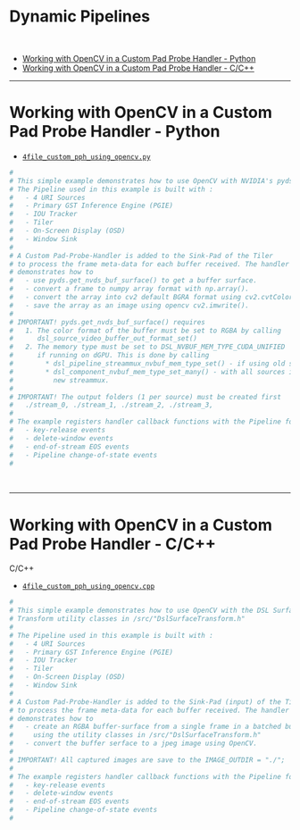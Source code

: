 # Dynamic Pipelines
<br>

* [Working with OpenCV in a Custom Pad Probe Handler - Python](#working-with-opencv-in-a-custom-pad-probe-handler---python)
* [Working with OpenCV in a Custom Pad Probe Handler - C/C++](#working-with-opencv-in-a-custom-pad-probe-handler---cc)
---

# Working with OpenCV in a Custom Pad Probe Handler - Python

* [`4file_custom_pph_using_opencv.py`](/examples/python/4file_custom_pph_using_opencv.py)

```python
#
# This simple example demonstrates how to use OpenCV with NVIDIA's pyds.
# The Pipeline used in this example is built with :
#   - 4 URI Sources
#   - Primary GST Inference Engine (PGIE)
#   - IOU Tracker
#   - Tiler
#   - On-Screen Display (OSD)
#   - Window Sink
# 
# A Custom Pad-Probe-Handler is added to the Sink-Pad of the Tiler
# to process the frame meta-data for each buffer received. The handler
# demonstrates how to 
#   - use pyds.get_nvds_buf_surface() to get a buffer surface.
#   - convert a frame to numpy array format with np.array().
#   - convert the array into cv2 default BGRA format using cv2.cvtColor().
#   - save the array as an image using opencv cv2.imwrite().
#
# IMPORTANT! pyds.get_nvds_buf_surface() requires 
#   1. The color format of the buffer must be set to RGBA by calling
#      dsl_source_video_buffer_out_format_set()
#   2. The memory type must be set to DSL_NVBUF_MEM_TYPE_CUDA_UNIFIED
#      if running on dGPU. This is done by calling 
#        * dsl_pipeline_streammux_nvbuf_mem_type_set() - if using old streammux
#        * dsl_component_nvbuf_mem_type_set_many() - with all sources if using 
#          new streammux. 
#     
# IMPORTANT! The output folders (1 per source) must be created first
#   ./stream_0, ./stream_1, ./stream_2, ./stream_3,
# 
# The example registers handler callback functions with the Pipeline for:
#   - key-release events
#   - delete-window events
#   - end-of-stream EOS events
#   - Pipeline change-of-state events
#  
```
<br>

---

# Working with OpenCV in a Custom Pad Probe Handler - C/C++

C/C++

* [`4file_custom_pph_using_opencv.cpp`](/examples/cpp/4file_custom_pph_using_opencv.cpp)

```python
#
# This simple example demonstrates how to use OpenCV with the DSL Surface 
# Transform utility classes in /src/"DslSurfaceTransform.h"
#
# The Pipeline used in this example is built with :
#   - 4 URI Sources
#   - Primary GST Inference Engine (PGIE)
#   - IOU Tracker
#   - Tiler
#   - On-Screen Display (OSD)
#   - Window Sink
# 
# A Custom Pad-Probe-Handler is added to the Sink-Pad (input) of the Tiler
# to process the frame meta-data for each buffer received. The handler
# demonstrates how to 
#   - create an RGBA buffer-surface from a single frame in a batched buffer
#     using the utility classes in /src/"DslSurfaceTransform.h"
#   - convert the buffer serface to a jpeg image using OpenCV.
#     
# IMPORTANT! All captured images are save to the IMAGE_OUTDIR = "./";
# 
# The example registers handler callback functions with the Pipeline for:
#   - key-release events
#   - delete-window events
#   - end-of-stream EOS events
#   - Pipeline change-of-state events
#  
```
